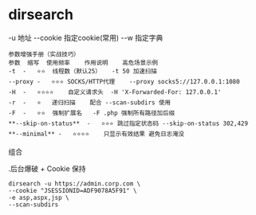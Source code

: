 # dirsearch
-u 地址
--cookie 指定cookie(常用)
--w 指定字典

```
参数增强手册（实战技巧）
参数	缩写	使用频率	作用说明	高危场景示例
-t	-	⭐⭐	线程数（默认25）	-t 50 加速扫描
--proxy	-	⭐⭐⭐	SOCKS/HTTP代理	--proxy socks5://127.0.0.1:1080
-H	-	⭐⭐⭐⭐	自定义请求头	-H 'X-Forwarded-For: 127.0.0.1'
-r	-	⭐	递归扫描	配合 --scan-subdirs 使用
-F	-	⭐⭐	强制扩展名	-F .php 强制所有路径加后缀
​**--skip-on-status**​	-	⭐⭐⭐	跳过指定状态码	--skip-on-status 302,429
​**--minimal**​	-	⭐⭐⭐⭐	只显示有效结果	避免日志淹没
```

组合

.​后台爆破 + Cookie 保持
```
dirsearch -u https://admin.corp.com \ 
--cookie "JSESSIONID=ADF9078A5F91" \ 
-e asp,aspx,jsp \ 
--scan-subdirs
```








